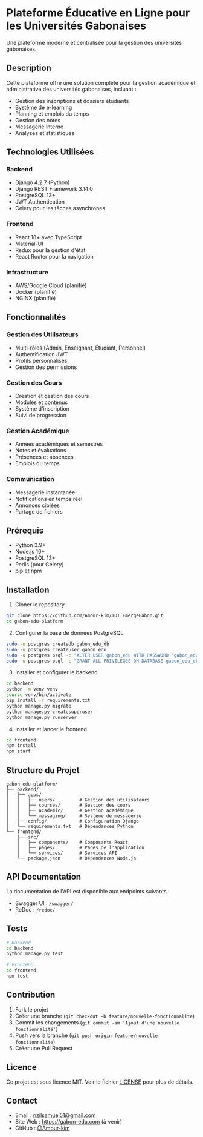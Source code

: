 # Plateforme Éducative en Ligne pour les Universités Gabonaises

Une plateforme moderne et centralisée pour la gestion des universités gabonaises.

## Description

Cette plateforme offre une solution complète pour la gestion académique et administrative des universités gabonaises, incluant :
- Gestion des inscriptions et dossiers étudiants
- Système de e-learning
- Planning et emplois du temps
- Gestion des notes
- Messagerie interne
- Analyses et statistiques

## Technologies Utilisées

### Backend
- Django 4.2.7 (Python)
- Django REST Framework 3.14.0
- PostgreSQL 13+
- JWT Authentication
- Celery pour les tâches asynchrones

### Frontend
- React 18+ avec TypeScript
- Material-UI
- Redux pour la gestion d'état
- React Router pour la navigation

### Infrastructure
- AWS/Google Cloud (planifié)
- Docker (planifié)
- NGINX (planifié)

## Fonctionnalités

### Gestion des Utilisateurs
- Multi-rôles (Admin, Enseignant, Étudiant, Personnel)
- Authentification JWT
- Profils personnalisés
- Gestion des permissions

### Gestion des Cours
- Création et gestion des cours
- Modules et contenus
- Système d'inscription
- Suivi de progression

### Gestion Académique
- Années académiques et semestres
- Notes et évaluations
- Présences et absences
- Emplois du temps

### Communication
- Messagerie instantanée
- Notifications en temps réel
- Annonces ciblées
- Partage de fichiers

## Prérequis

- Python 3.9+
- Node.js 16+
- PostgreSQL 13+
- Redis (pour Celery)
- pip et npm

## Installation

1. Cloner le repository
```bash
git clone https://github.com/Amour-kim/IOI_EmergeGabon.git
cd gabon-edu-platform
```

2. Configurer la base de données PostgreSQL
```bash
sudo -u postgres createdb gabon_edu_db
sudo -u postgres createuser gabon_edu
sudo -u postgres psql -c "ALTER USER gabon_edu WITH PASSWORD 'gabon_edu_password';"
sudo -u postgres psql -c "GRANT ALL PRIVILEGES ON DATABASE gabon_edu_db TO gabon_edu;"
```

3. Installer et configurer le backend
```bash
cd backend
python -m venv venv
source venv/bin/activate
pip install -r requirements.txt
python manage.py migrate
python manage.py createsuperuser
python manage.py runserver
```

4. Installer et lancer le frontend
```bash
cd frontend
npm install
npm start
```

## Structure du Projet

```
gabon-edu-platform/
├── backend/
│   ├── apps/
│   │   ├── users/         # Gestion des utilisateurs
│   │   ├── courses/       # Gestion des cours
│   │   ├── academic/      # Gestion académique
│   │   └── messaging/     # Système de messagerie
│   ├── config/            # Configuration Django
│   └── requirements.txt   # Dépendances Python
└── frontend/
    ├── src/
    │   ├── components/    # Composants React
    │   ├── pages/         # Pages de l'application
    │   └── services/      # Services API
    └── package.json       # Dépendances Node.js
```

## API Documentation

La documentation de l'API est disponible aux endpoints suivants :
- Swagger UI : `/swagger/`
- ReDoc : `/redoc/`

## Tests

```bash
# Backend
cd backend
python manage.py test

# Frontend
cd frontend
npm test
```

## Contribution

1. Fork le projet
2. Créer une branche (`git checkout -b feature/nouvelle-fonctionnalite`)
3. Commit les changements (`git commit -am 'Ajout d'une nouvelle fonctionnalité'`)
4. Push vers la branche (`git push origin feature/nouvelle-fonctionnalite`)
5. Créer une Pull Request

## Licence

Ce projet est sous licence MIT. Voir le fichier [LICENSE](LICENSE) pour plus de détails.

## Contact

- Email : nzilsamuel51@gmail.com
- Site Web : https://gabon-edu.com (à venir)
- GitHub : [@Amour-kim](https://github.com/Amour-kim)
